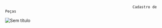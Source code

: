                                                               Cadastro de Peças
![Sem título](https://user-images.githubusercontent.com/89541042/135366479-21d61318-54ee-4675-bbf2-e30b9dd366fa.png)
